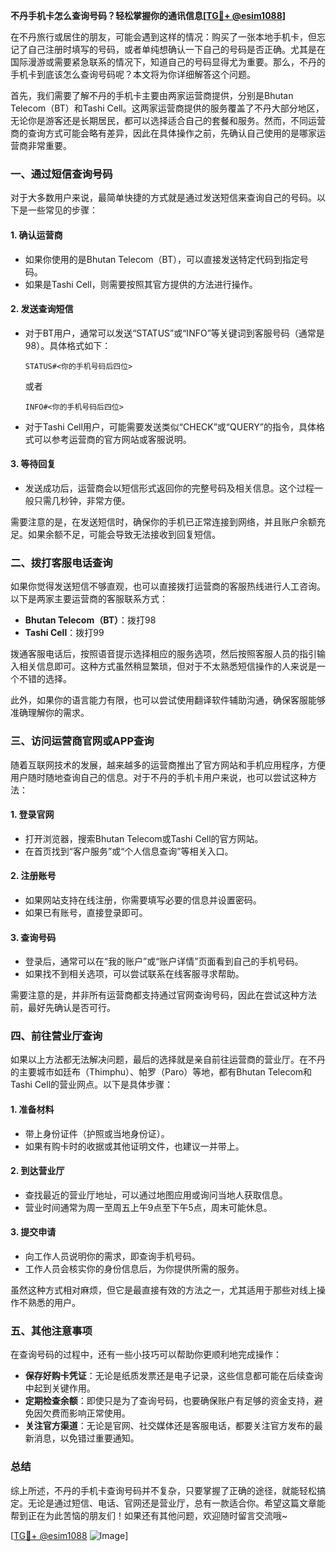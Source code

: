 **不丹手机卡怎么查询号码？轻松掌握你的通讯信息[[TG💪+ @esim1088](https://t.me/s/esim1088)]**

在不丹旅行或居住的朋友，可能会遇到这样的情况：购买了一张本地手机卡，但忘记了自己注册时填写的号码，或者单纯想确认一下自己的号码是否正确。尤其是在国际漫游或需要紧急联系的情况下，知道自己的号码显得尤为重要。那么，不丹的手机卡到底该怎么查询号码呢？本文将为你详细解答这个问题。

首先，我们需要了解不丹的手机卡主要由两家运营商提供，分别是Bhutan Telecom（BT）和Tashi Cell。这两家运营商提供的服务覆盖了不丹大部分地区，无论你是游客还是长期居民，都可以选择适合自己的套餐和服务。然而，不同运营商的查询方式可能会略有差异，因此在具体操作之前，先确认自己使用的是哪家运营商非常重要。

### **一、通过短信查询号码**

对于大多数用户来说，最简单快捷的方式就是通过发送短信来查询自己的号码。以下是一些常见的步骤：

#### **1. 确认运营商**
   - 如果你使用的是Bhutan Telecom（BT），可以直接发送特定代码到指定号码。
   - 如果是Tashi Cell，则需要按照其官方提供的方法进行操作。

#### **2. 发送查询短信**
   - 对于BT用户，通常可以发送“STATUS”或“INFO”等关键词到客服号码（通常是98）。具体格式如下：
     ```
     STATUS#<你的手机号码后四位>
     ```
     或者
     ```
     INFO#<你的手机号码后四位>
     ```
   - 对于Tashi Cell用户，可能需要发送类似“CHECK”或“QUERY”的指令，具体格式可以参考运营商的官方网站或客服说明。

#### **3. 等待回复**
   - 发送成功后，运营商会以短信形式返回你的完整号码及相关信息。这个过程一般只需几秒钟，非常方便。

需要注意的是，在发送短信时，确保你的手机已正常连接到网络，并且账户余额充足。如果余额不足，可能会导致无法接收到回复短信。

### **二、拨打客服电话查询**

如果你觉得发送短信不够直观，也可以直接拨打运营商的客服热线进行人工咨询。以下是两家主要运营商的客服联系方式：

- **Bhutan Telecom（BT）**：拨打98
- **Tashi Cell**：拨打99

拨通客服电话后，按照语音提示选择相应的服务选项，然后按照客服人员的指引输入相关信息即可。这种方式虽然稍显繁琐，但对于不太熟悉短信操作的人来说是一个不错的选择。

此外，如果你的语言能力有限，也可以尝试使用翻译软件辅助沟通，确保客服能够准确理解你的需求。

### **三、访问运营商官网或APP查询**

随着互联网技术的发展，越来越多的运营商推出了官方网站和手机应用程序，方便用户随时随地查询自己的信息。对于不丹的手机卡用户来说，也可以尝试这种方法：

#### **1. 登录官网**
   - 打开浏览器，搜索Bhutan Telecom或Tashi Cell的官方网站。
   - 在首页找到“客户服务”或“个人信息查询”等相关入口。

#### **2. 注册账号**
   - 如果网站支持在线注册，你需要填写必要的信息并设置密码。
   - 如果已有账号，直接登录即可。

#### **3. 查询号码**
   - 登录后，通常可以在“我的账户”或“账户详情”页面看到自己的手机号码。
   - 如果找不到相关选项，可以尝试联系在线客服寻求帮助。

需要注意的是，并非所有运营商都支持通过官网查询号码，因此在尝试这种方法前，最好先确认是否可行。

### **四、前往营业厅查询**

如果以上方法都无法解决问题，最后的选择就是亲自前往运营商的营业厅。在不丹的主要城市如廷布（Thimphu）、帕罗（Paro）等地，都有Bhutan Telecom和Tashi Cell的营业网点。以下是具体步骤：

#### **1. 准备材料**
   - 带上身份证件（护照或当地身份证）。
   - 如果有购卡时的收据或其他证明文件，也建议一并带上。

#### **2. 到达营业厅**
   - 查找最近的营业厅地址，可以通过地图应用或询问当地人获取信息。
   - 营业时间通常为周一至周五上午9点至下午5点，周末可能休息。

#### **3. 提交申请**
   - 向工作人员说明你的需求，即查询手机号码。
   - 工作人员会核实你的身份信息后，为你提供所需的服务。

虽然这种方式相对麻烦，但它是最直接有效的方法之一，尤其适用于那些对线上操作不熟悉的用户。

### **五、其他注意事项**

在查询号码的过程中，还有一些小技巧可以帮助你更顺利地完成操作：

- **保存好购卡凭证**：无论是纸质发票还是电子记录，这些信息都可能在后续查询中起到关键作用。
- **定期检查余额**：即使只是为了查询号码，也要确保账户有足够的资金支持，避免因欠费而影响正常使用。
- **关注官方渠道**：无论是官网、社交媒体还是客服电话，都要关注官方发布的最新消息，以免错过重要通知。

### **总结**

综上所述，不丹的手机卡查询号码并不复杂，只要掌握了正确的途径，就能轻松搞定。无论是通过短信、电话、官网还是营业厅，总有一款适合你。希望这篇文章能帮到正在为此苦恼的朋友们！如果还有其他问题，欢迎随时留言交流哦~ 

[[TG💪+ @esim1088](https://t.me/s/esim1088) ![Image](https://i.postimg.cc/4NQfJmqS/Snipaste-2025-05-13-00-14-12.png)]